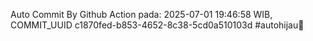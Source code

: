 Auto Commit By Github Action pada: 2025-07-01 19:46:58 WIB, COMMIT_UUID c1870fed-b853-4652-8c38-5cd0a510103d #autohijau🗿
